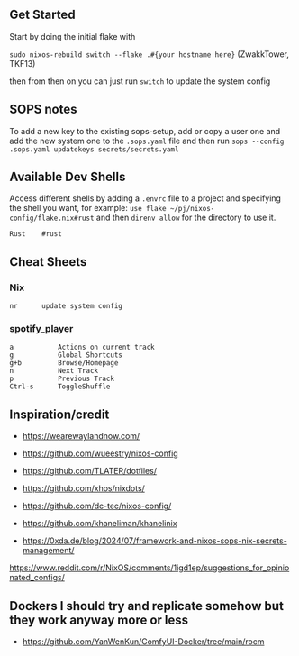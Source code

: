 ## Get Started

Start by doing the initial flake with

`sudo nixos-rebuild switch --flake .#{your hostname here}` (ZwakkTower, TKF13)

then from then on you can just run `switch` to update the system config

## SOPS notes

To add a new key to the existing sops-setup, add or copy a user one and add the new system one to the `.sops.yaml` file and then run `sops --config .sops.yaml updatekeys secrets/secrets.yaml`

## Available Dev Shells

Access different shells by adding a `.envrc` file to a project and specifying the shell you want, for example: `use flake ~/pj/nixos-config/flake.nix#rust` and then `direnv allow` for the directory to use it.

```
Rust    #rust
```

## Cheat Sheets

### Nix
```
nr      update system config
```

### spotify_player
```
a           Actions on current track
g           Global Shortcuts
g+b         Browse/Homepage
n           Next Track
p           Previous Track
Ctrl-s      ToggleShuffle
```

## Inspiration/credit

- https://wearewaylandnow.com/

- https://github.com/wueestry/nixos-config
- https://github.com/TLATER/dotfiles/
- https://github.com/xhos/nixdots/
- https://github.com/dc-tec/nixos-config/
- https://github.com/khaneliman/khanelinix
- https://0xda.de/blog/2024/07/framework-and-nixos-sops-nix-secrets-management/

https://www.reddit.com/r/NixOS/comments/1igd1ep/suggestions_for_opinionated_configs/

## Dockers I should try and replicate somehow but they work anyway more or less

- https://github.com/YanWenKun/ComfyUI-Docker/tree/main/rocm